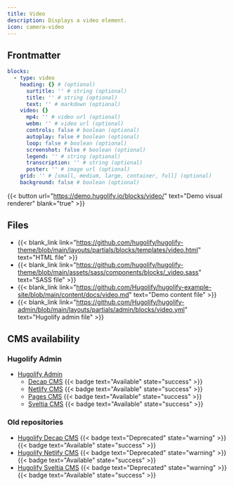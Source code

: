 ```yaml
---
title: Video
description: Displays a video element.
icon: camera-video
---
```


## Frontmatter

```yml
blocks:
  - type: video
    heading: {} # (optional)
      surtitle: '' # string (optional)
      title: '' # string (optional)
      text: '' # markdown (optional)
    video: {}
      mp4: '' # video url (optional)
      webm: '' # video url (optional)
      controls: false # boolean (optional)
      autoplay: false # boolean (optional)
      loop: false # boolean (optional)
      screenshot: false # boolean (optional)
      legend: '' # string (optional)
      transcription: '' # string (optional)
      poster: '' # image url (optional)
    grid: '' # [small, medium, large, container, full] (optional)
    background: false # boolean (optional)
```

{{< button url="https://demo.hugolify.io/blocks/video/" text="Demo visual renderer" blank="true" >}}

## Files

- {{< blank_link link="https://github.com/hugolify/hugolify-theme/blob/main/layouts/partials/blocks/templates/video.html" text="HTML file" >}}
- {{< blank_link link="https://github.com/hugolify/hugolify-theme/blob/main/assets/sass/components/blocks/_video.sass" text="SASS file" >}}
- {{< blank_link link="https://github.com/Hugolify/hugolify-example-site/blob/main/content/docs/video.md" text="Demo content file" >}}
- {{< blank_link link="https://github.com/Hugolify/hugolify-admin/blob/main/layouts/partials/admin/blocks/video.yml" text="Hugolify admin file" >}}

## CMS availability

### Hugolify Admin

- [Hugolify Admin](/docs/cms/admin/)
  - [Decap CMS](/docs/cms/admin/cms/decap-cms/) {{< badge text="Available" state="success" >}}
  - [Netlify CMS](/docs/cms/admin/cms/netlify-cms/) {{< badge text="Available" state="success" >}}
  - [Pages CMS](/docs/cms/admin/cms/pages-cms/) {{< badge text="Available" state="success" >}}
  - [Sveltia CMS](/docs/cms/admin/cms/sveltia-cms/) {{< badge text="Available" state="success" >}}

### Old repositories 

- [Hugolify Decap CMS](/docs/cms/decap-cms/) {{< badge text="Deprecated" state="warning" >}} {{< badge text="Available" state="success" >}}
- [Hugolify Netlify CMS](/docs/cms/netlify-cms/) {{< badge text="Deprecated" state="warning" >}} {{< badge text="Available" state="success" >}}
- [Hugolify Sveltia CMS](/docs/cms/sveltia-cms/) {{< badge text="Deprecated" state="warning" >}} {{< badge text="Available" state="success" >}}
